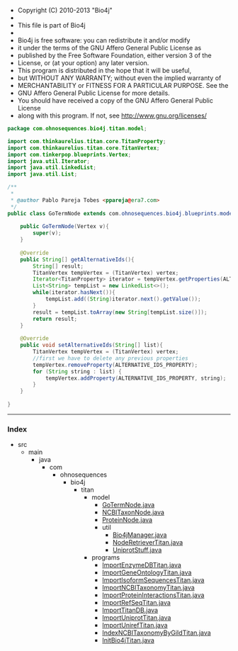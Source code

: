 
 * Copyright (C) 2010-2013  "Bio4j"
 *
 * This file is part of Bio4j
 *
 * Bio4j is free software: you can redistribute it and/or modify
 * it under the terms of the GNU Affero General Public License as
 * published by the Free Software Foundation, either version 3 of the
 * License, or (at your option) any later version.
 * This program is distributed in the hope that it will be useful,
 * but WITHOUT ANY WARRANTY; without even the implied warranty of
 * MERCHANTABILITY or FITNESS FOR A PARTICULAR PURPOSE.  See the
 * GNU Affero General Public License for more details.
 * You should have received a copy of the GNU Affero General Public License
 * along with this program.  If not, see <http://www.gnu.org/licenses/>


```java
package com.ohnosequences.bio4j.titan.model;

import com.thinkaurelius.titan.core.TitanProperty;
import com.thinkaurelius.titan.core.TitanVertex;
import com.tinkerpop.blueprints.Vertex;
import java.util.Iterator;
import java.util.LinkedList;
import java.util.List;

/**
 *
 * @author Pablo Pareja Tobes <ppareja@era7.com>
 */
public class GoTermNode extends com.ohnosequences.bio4j.blueprints.model.nodes.GoTermNode{
    
    public GoTermNode(Vertex v){
        super(v);
    }
    
    @Override
    public String[] getAlternativeIds(){    
        String[] result;
        TitanVertex tempVertex = (TitanVertex) vertex;
        Iterator<TitanProperty> iterator = tempVertex.getProperties(ALTERNATIVE_IDS_PROPERTY).iterator();
        List<String> tempList = new LinkedList<>();
        while(iterator.hasNext()){
            tempList.add((String)iterator.next().getValue());
        }
        result = tempList.toArray(new String[tempList.size()]);
        return result; 
    }
    
    @Override
    public void setAlternativeIds(String[] list){ 
        TitanVertex tempVertex = (TitanVertex) vertex;
        //first we have to delete any previous properties
        tempVertex.removeProperty(ALTERNATIVE_IDS_PROPERTY);
        for (String string : list) {
            tempVertex.addProperty(ALTERNATIVE_IDS_PROPERTY, string);
        } 
    }
    
}

```


------

### Index

+ src
  + main
    + java
      + com
        + ohnosequences
          + bio4j
            + titan
              + model
                + [GoTermNode.java][main/java/com/ohnosequences/bio4j/titan/model/GoTermNode.java]
                + [NCBITaxonNode.java][main/java/com/ohnosequences/bio4j/titan/model/NCBITaxonNode.java]
                + [ProteinNode.java][main/java/com/ohnosequences/bio4j/titan/model/ProteinNode.java]
                + util
                  + [Bio4jManager.java][main/java/com/ohnosequences/bio4j/titan/model/util/Bio4jManager.java]
                  + [NodeRetrieverTitan.java][main/java/com/ohnosequences/bio4j/titan/model/util/NodeRetrieverTitan.java]
                  + [UniprotStuff.java][main/java/com/ohnosequences/bio4j/titan/model/util/UniprotStuff.java]
              + programs
                + [ImportEnzymeDBTitan.java][main/java/com/ohnosequences/bio4j/titan/programs/ImportEnzymeDBTitan.java]
                + [ImportGeneOntologyTitan.java][main/java/com/ohnosequences/bio4j/titan/programs/ImportGeneOntologyTitan.java]
                + [ImportIsoformSequencesTitan.java][main/java/com/ohnosequences/bio4j/titan/programs/ImportIsoformSequencesTitan.java]
                + [ImportNCBITaxonomyTitan.java][main/java/com/ohnosequences/bio4j/titan/programs/ImportNCBITaxonomyTitan.java]
                + [ImportProteinInteractionsTitan.java][main/java/com/ohnosequences/bio4j/titan/programs/ImportProteinInteractionsTitan.java]
                + [ImportRefSeqTitan.java][main/java/com/ohnosequences/bio4j/titan/programs/ImportRefSeqTitan.java]
                + [ImportTitanDB.java][main/java/com/ohnosequences/bio4j/titan/programs/ImportTitanDB.java]
                + [ImportUniprotTitan.java][main/java/com/ohnosequences/bio4j/titan/programs/ImportUniprotTitan.java]
                + [ImportUnirefTitan.java][main/java/com/ohnosequences/bio4j/titan/programs/ImportUnirefTitan.java]
                + [IndexNCBITaxonomyByGiIdTitan.java][main/java/com/ohnosequences/bio4j/titan/programs/IndexNCBITaxonomyByGiIdTitan.java]
                + [InitBio4jTitan.java][main/java/com/ohnosequences/bio4j/titan/programs/InitBio4jTitan.java]

[main/java/com/ohnosequences/bio4j/titan/model/GoTermNode.java]: GoTermNode.java.md
[main/java/com/ohnosequences/bio4j/titan/model/NCBITaxonNode.java]: NCBITaxonNode.java.md
[main/java/com/ohnosequences/bio4j/titan/model/ProteinNode.java]: ProteinNode.java.md
[main/java/com/ohnosequences/bio4j/titan/model/util/Bio4jManager.java]: util/Bio4jManager.java.md
[main/java/com/ohnosequences/bio4j/titan/model/util/NodeRetrieverTitan.java]: util/NodeRetrieverTitan.java.md
[main/java/com/ohnosequences/bio4j/titan/model/util/UniprotStuff.java]: util/UniprotStuff.java.md
[main/java/com/ohnosequences/bio4j/titan/programs/ImportEnzymeDBTitan.java]: ../programs/ImportEnzymeDBTitan.java.md
[main/java/com/ohnosequences/bio4j/titan/programs/ImportGeneOntologyTitan.java]: ../programs/ImportGeneOntologyTitan.java.md
[main/java/com/ohnosequences/bio4j/titan/programs/ImportIsoformSequencesTitan.java]: ../programs/ImportIsoformSequencesTitan.java.md
[main/java/com/ohnosequences/bio4j/titan/programs/ImportNCBITaxonomyTitan.java]: ../programs/ImportNCBITaxonomyTitan.java.md
[main/java/com/ohnosequences/bio4j/titan/programs/ImportProteinInteractionsTitan.java]: ../programs/ImportProteinInteractionsTitan.java.md
[main/java/com/ohnosequences/bio4j/titan/programs/ImportRefSeqTitan.java]: ../programs/ImportRefSeqTitan.java.md
[main/java/com/ohnosequences/bio4j/titan/programs/ImportTitanDB.java]: ../programs/ImportTitanDB.java.md
[main/java/com/ohnosequences/bio4j/titan/programs/ImportUniprotTitan.java]: ../programs/ImportUniprotTitan.java.md
[main/java/com/ohnosequences/bio4j/titan/programs/ImportUnirefTitan.java]: ../programs/ImportUnirefTitan.java.md
[main/java/com/ohnosequences/bio4j/titan/programs/IndexNCBITaxonomyByGiIdTitan.java]: ../programs/IndexNCBITaxonomyByGiIdTitan.java.md
[main/java/com/ohnosequences/bio4j/titan/programs/InitBio4jTitan.java]: ../programs/InitBio4jTitan.java.md